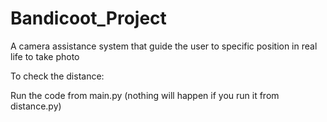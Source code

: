# Bandicoot_Project
A camera assistance system that guide the user to specific position in real life to take photo

To check the distance:

Run the code from main.py (nothing will happen if you run it from distance.py)
